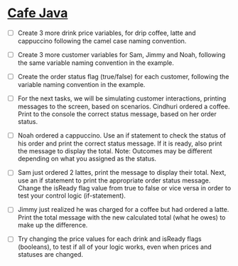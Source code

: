 # [Cafe Java](https://login.codingdojo.com/m/315/9299/62839)


- [ ] Create 3 more drink price variables, for drip coffee, latte and cappuccino following the camel case naming convention.

- [ ] Create 3 more customer variables for Sam, Jimmy and Noah, following the same variable naming convention in the example.

- [ ] Create the order status flag (true/false) for each customer, following the variable naming convention in the example.

- [ ] For the next tasks, we will be simulating customer interactions, printing messages to the screen, based on scenarios. Cindhuri ordered a coffee. Print to the console the correct status message, based on her order status.

- [ ] Noah ordered a cappuccino. Use an if statement to check the status of his order and print the correct status message. If it is ready, also print the message to display the total. Note: Outcomes may be different depending on what you assigned as the status.

- [ ] Sam just ordered 2 lattes, print the message to display their total. Next, use an if statement to print the appropriate order status message. Change the isReady flag value from true to false or vice versa in order to test your control logic (if-statement).

- [ ] Jimmy just realized he was charged for a coffee but had ordered a latte. Print the total message with the new calculated total (what he owes) to make up the difference.

- [ ] Try changing the price values for each drink and isReady flags (booleans), to test if all of your logic works, even when prices and statuses are changed.